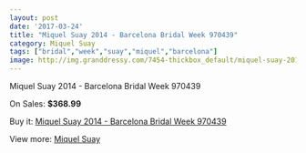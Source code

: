 ```yaml
---
layout: post
date: '2017-03-24'
title: "Miquel Suay 2014 - Barcelona Bridal Week 970439"
category: Miquel Suay
tags: ["bridal","week","suay","miquel","barcelona"]
image: http://img.granddressy.com/7454-thickbox_default/miquel-suay-2014-barcelona-bridal-week-970439.jpg
---
```

Miquel Suay 2014 - Barcelona Bridal Week 970439

On Sales: **$368.99**
<a href="https://www.granddressy.com/en/miquel-suay/6701-miquel-suay-2014-barcelona-bridal-week-970439.html"><amp-img layout="responsive" width="600" height="600" src="//img.granddressy.com/7454-thickbox_default/miquel-suay-2014-barcelona-bridal-week-970439.jpg" alt="Miquel Suay 2014 - Barcelona Bridal Week 970439 0" /></a>

Buy it: [Miquel Suay 2014 - Barcelona Bridal Week 970439](https://www.granddressy.com/en/miquel-suay/6701-miquel-suay-2014-barcelona-bridal-week-970439.html "Miquel Suay 2014 - Barcelona Bridal Week 970439")

View more: [Miquel Suay](https://www.granddressy.com/en/59-miquel-suay "Miquel Suay")